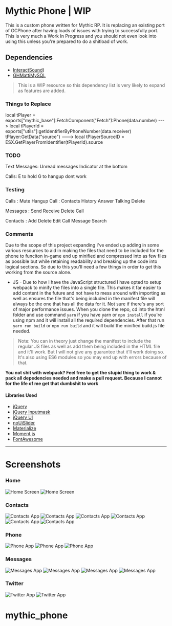 # Mythic Phone | WIP

This is a custom phone written for Mythic RP. It is replacing an existing port of GCPhone after having loads of issues with trying to successfully port. This is very much a Work In Progress and you should not even look into using this unless you're prepared to do a shitload of work.

## Dependencies

- [InteractSound](https://github.com/plunkettscott/interact-sound))
- [GHMattiMySQL](https://github.com/GHMatti/ghmattimysql)

> This is a WIP resource so this dependency list is very likely to expand as features are added.

### Things to Replace

local tPlayer = exports["mythic_base"]:FetchComponent("Fetch"):Phone(data.number) ---> local tPlayerId = exports["utils"]:getIdentifierByPhoneNumber(data.receiver)
tPlayer:GetData("source") ---> local tPlayerSourceID = ESX.GetPlayerFromIdentifier(tPlayerId).source

### TODO

Text Messages:
Unread messages Indicator at the bottom

Calls:
E to hold G to hangup dont work

### Testing
Calls : 
    Mute
    Hangup
    Call : 
      Contacts
      History
    Answer
    Talking
    Delete

Messages :
    Send
    Receive
    Delete
    Call

Contacts :
    Add
    Delete
    Edit
    Call
    Message
    Search

### Comments

Due to the scope of this project expanding I've ended up adding in some various resources to aid in making the files that need to be included for the phone to funciton in-game end up minified and compressed into as few files as possible but while retaining readability and breaking up the code into logical sections. So due to this you'll need a few things in order to get this working from the source alone.

- JS - Due to how I have the JavaScript structured I have opted to setup webpack to minify the files into a single file. This makes it far easier to add content in the future and not have to mess around with importing as well as ensures the file that's being included in the manifest file will always be the one that has all the data for it. Not sure if there's any sort of major performance issues. When you clone the repo, cd into the html folder and use command `yarn` if you have yarn or `npm install` if you're using npm and it will install all the required dependencies. After that run `yarn run build` or `npm run build` and it will build the minified build.js file needed.

> Note: You can in theory just change the manifest to include the regular JS files as well as add them being included in the HTML file and it'll work. But I will not give any guarantee that it'll work doing so. It's also using ES6 modules so you may end up with errors because of that.

**You not shit with webpack? Feel free to get the stupid thing to work & pack all depedencies needed and make a pull request. Because I cannot for the life of me get that dumbshit to work**

#### Libraries Used

- [jQuery](https://jquery.com/)
- [jQuery Inputmask](http://igorescobar.github.io/jQuery-Mask-Plugin/)
- [jQuery UI](https://jqueryui.com/)
- [noUiSlider](https://github.com/leongersen/noUiSlider)
- [Materialize](https://materializecss.com/)
- [Moment.js](https://momentjs.com/)
- [FontAwesome](https://fontawesome.com/)

---

# Screenshots

### Home

![Home Screen](https://i.imgur.com/oQBKg8X.png)
![Home Screen](https://i.imgur.com/7xH1BkE.gif)

### Contacts

![Contacts App](https://i.imgur.com/1FcOcJc.png)
![Contacts App](https://i.imgur.com/xL9I0xq.png)
![Contacts App](https://i.imgur.com/3tyUB7p.png)
![Contacts App](https://i.imgur.com/kNQOc14.gif)
![Contacts App](https://i.imgur.com/ItGpCwf.gif)
![Contacts App](https://i.imgur.com/2sBWhZY.gif)

### Phone

![Phone App](https://i.imgur.com/asgy0QI.png)
![Phone App](https://i.imgur.com/cMtdIzM.png)
![Phone App](https://i.imgur.com/rzzUKX4.png)

### Messages

![Messages App](https://i.imgur.com/H2lae7o.png)
![Messages App](https://i.imgur.com/FSVIusg.png)
![Messages App](https://i.imgur.com/t3CSGm2.png)
![Messages App](https://i.imgur.com/8OaYbbY.gif)

### Twitter

![Twitter App](https://i.imgur.com/X8pFTY4.png)
![Twitter App](https://i.imgur.com/ENaF9Mu.gif)

# mythic_phone
